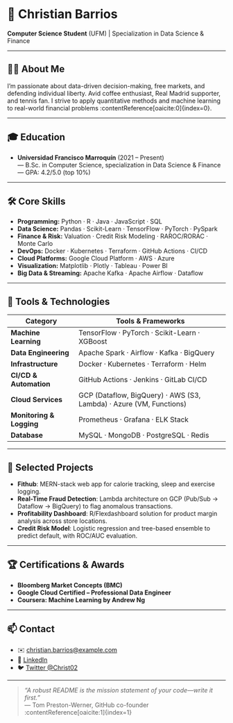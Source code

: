 # 🌟 Christian Barrios

**Computer Science Student** (UFM) | Specialization in Data Science & Finance

---

## 🧑‍🎓 About Me  
I’m passionate about data-driven decision-making, free markets, and defending individual liberty. Avid coffee enthusiast, Real Madrid supporter, and tennis fan. I strive to apply quantitative methods and machine learning to real-world financial problems :contentReference[oaicite:0]{index=0}.

---

## 🎓 Education  
- **Universidad Francisco Marroquín** (2021 – Present)  
  — B.Sc. in Computer Science, specialization in Data Science & Finance  
  — GPA: 4.2/5.0 (top 10%)

---

## 🛠 Core Skills  
- **Programming:** Python · R · Java · JavaScript · SQL  
- **Data Science:** Pandas · Scikit-Learn · TensorFlow · PyTorch · PySpark  
- **Finance & Risk:** Valuation · Credit Risk Modeling · RAROC/RORAC · Monte Carlo  
- **DevOps:** Docker · Kubernetes · Terraform · GitHub Actions · CI/CD  
- **Cloud Platforms:** Google Cloud Platform · AWS · Azure  
- **Visualization:** Matplotlib · Plotly · Tableau · Power BI  
- **Big Data & Streaming:** Apache Kafka · Apache Airflow · Dataflow

---

## 🧰 Tools & Technologies  
| Category          | Tools & Frameworks                                     |
|-------------------|--------------------------------------------------------|
| **Machine Learning** | TensorFlow · PyTorch · Scikit-Learn · XGBoost          |
| **Data Engineering** | Apache Spark · Airflow · Kafka · BigQuery              |
| **Infrastructure**   | Docker · Kubernetes · Terraform · Helm                 |
| **CI/CD & Automation** | GitHub Actions · Jenkins · GitLab CI/CD               |
| **Cloud Services**    | GCP (Dataflow, BigQuery) · AWS (S3, Lambda) · Azure (VM, Functions) |
| **Monitoring & Logging** | Prometheus · Grafana · ELK Stack                    |
| **Database**         | MySQL · MongoDB · PostgreSQL · Redis                   |

---

## 🚀 Selected Projects  
- **Fithub**: MERN-stack web app for calorie tracking, sleep and exercise logging.  
- **Real-Time Fraud Detection**: Lambda architecture on GCP (Pub/Sub → Dataflow → BigQuery) to flag anomalous transactions.  
- **Profitability Dashboard**: R/Flexdashboard solution for product margin analysis across store locations.  
- **Credit Risk Model**: Logistic regression and tree-based ensemble to predict default, with ROC/AUC evaluation.

---

## 🏆 Certifications & Awards  
- **Bloomberg Market Concepts (BMC)**  
- **Google Cloud Certified – Professional Data Engineer**  
- **Coursera: Machine Learning by Andrew Ng**

---

## 📫 Contact  
- ✉️ christian.barrios@example.com  
- 🔗 [LinkedIn](https://linkedin.com/in/christian-barrios)  
- 🐦 [Twitter @Christ02](https://twitter.com/Christ02)  

---

> _“A robust README is the mission statement of your code—write it first.”_  
> — Tom Preston-Werner, GitHub co-founder :contentReference[oaicite:1]{index=1}

